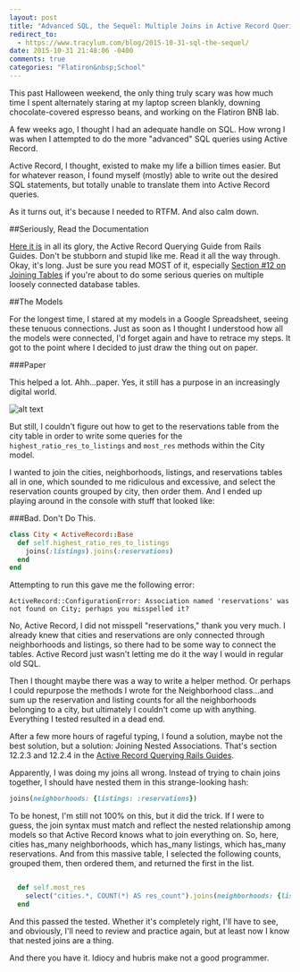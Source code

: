 ```yaml
---
layout: post
title: "Advanced SQL, the Sequel: Multiple Joins in Active Record Queries"
redirect_to:
  - https://www.tracylum.com/blog/2015-10-31-sql-the-sequel/
date: 2015-10-31 21:48:06 -0400
comments: true
categories: "Flatiron&nbsp;School"
---
```


This past Halloween weekend, the only thing truly scary was how much time I spent alternately staring at my laptop screen blankly, downing chocolate-covered espresso beans, and working on the Flatiron BNB lab.

A few weeks ago, I thought I had an adequate handle on SQL. How wrong I was when I attempted to do the more "advanced" SQL queries using Active Record. 

Active Record, I thought, existed to make my life a billion times easier. But for whatever reason, I found myself (mostly) able to write out the desired SQL statements, but totally unable to translate them into Active Record queries. 

As it turns out, it's because I needed to RTFM. And also calm down.  

##Seriously, Read the Documentation   

[Here it is](http://guides.rubyonrails.org/active_record_querying.html) in all its glory, the Active Record Querying Guide from Rails Guides. Don't be stubborn and stupid like me. Read it all the way through. Okay, it's long. Just be sure you read MOST of it, especially [Section #12 on Joining Tables](http://guides.rubyonrails.org/active_record_querying.html#joining-tables) if you're about to do some serious queries on multiple loosely connected database tables.

##The Models

For the longest time, I stared at my models in a Google Spreadsheet, seeing these tenuous connections. Just as soon as I thought I understood how all the models were connected, I'd forget again and have to retrace my steps. It got to the point where I decided to just draw the thing out on paper. 

<!-- more -->

###Paper

This helped a lot. Ahh...paper. Yes, it still has a purpose in an increasingly digital world. 

![alt text](/images/models.jpg "Flatiron BNB Models")

But still, I couldn't figure out how to get to the reservations table from the city table in order to write some queries for the `highest_ratio_res_to_listings` and `most_res` methods within the City model. 

I wanted to join the cities, neighborhoods, listings, and reservations tables all in one, which sounded to me ridiculous and excessive, and select the reservation counts grouped by city, then order them. And I ended up playing around in the console with stuff that looked like:

###Bad. Don't Do This. 

```ruby
class City < ActiveRecord::Base
  def self.highest_ratio_res_to_listings
    joins(:listings).joins(:reservations)
  end
end
```
Attempting to run this gave me the following error: 

```
ActiveRecord::ConfigurationError: Association named 'reservations' was not found on City; perhaps you misspelled it?
```

No, Active Record, I did not misspell "reservations," thank you very much. I already knew that cities and reservations are only connected through neighborhoods and listings, so there had to be some way to connect the tables. Active Record just wasn't letting me do it the way I would in regular old SQL. 

Then I thought maybe there was a way to write a helper method. Or perhaps I could repurpose the methods I wrote for the Neighborhood class...and sum up the reservation and listing counts for all the neighborhoods belonging to a city, but ultimately I couldn't come up with anything. Everything I tested resulted in a dead end. 

After a few more hours of rageful typing, I found a solution, maybe not the best solution, but a solution: Joining Nested Associations. That's section 12.2.3 and 12.2.4 in the [Active Record Querying Rails Guides](http://guides.rubyonrails.org/active_record_querying.html#joining-tables). 

Apparently, I was doing my joins all wrong. Instead of trying to chain joins together, I should have nested them in this strange-looking hash:

```ruby
joins(neighborhoods: {listings: :reservations})
```

To be honest, I'm still not 100% on this, but it did the trick. If I were to guess, the join syntax must match and reflect the nested relationship among models so that Active Record knows what to join everything on. So, here, cities has_many neighborhoods, which has_many listings, which has_many reservations. And from this massive table, I selected the following counts, grouped them, then ordered them, and returned the first in the list.    


```ruby

  def self.most_res
    select("cities.*, COUNT(*) AS res_count").joins(neighborhoods: {listings: :reservations}).group("neighborhoods.city_id").order("res_count DESC").first
  end

```
And this passed the tested. Whether it's completely right, I'll have to see, and obviously, I'll need to review and practice again, but at least now I know that nested joins are a thing. 

And there you have it. Idiocy and hubris make not a good programmer. 

